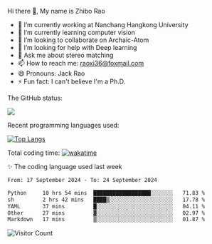 Hi there 👋, My name is Zhibo Rao
- 🔭 I’m currently working at Nanchang Hangkong University
- 🌱 I’m currently learning computer vision
- 👯 I’m looking to collaborate on Archaic-Atom
- 🤔 I’m looking for help with Deep learning
- 💬 Ask me about stereo matching
- 📫 How to reach me: raoxi36@foxmail.com
- 😄 Pronouns: Jack Rao
- ⚡ Fun fact: I can't believe I'm a Ph.D.

The GitHub status:

![](https://github-readme-stats.vercel.app/api?username=ZhiboRao)

Recent programming languages used:

[![Top Langs](https://github-readme-stats.vercel.app/api/top-langs/?username=ZhiboRao&layout=compact)](https://github.com/anuraghazra/github-readme-stats)

Total coding time: [![wakatime](https://wakatime.com/badge/user/51ec5ec7-4742-4243-9eea-732ade32c0b7.svg)](https://wakatime.com/@51ec5ec7-4742-4243-9eea-732ade32c0b7)

✨ The coding language used last week 
<!--START_SECTION:waka-->

```txt
From: 17 September 2024 - To: 24 September 2024

Python     10 hrs 54 mins  ██████████████████░░░░░░░   71.83 %
sh         2 hrs 42 mins   ████▒░░░░░░░░░░░░░░░░░░░░   17.78 %
YAML       37 mins         █░░░░░░░░░░░░░░░░░░░░░░░░   04.11 %
Other      27 mins         ▓░░░░░░░░░░░░░░░░░░░░░░░░   02.97 %
Markdown   17 mins         ▒░░░░░░░░░░░░░░░░░░░░░░░░   01.87 %
```

<!--END_SECTION:waka-->

![Visitor Count](https://profile-counter.glitch.me/Raohaocheng/count.svg)
